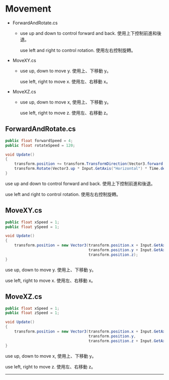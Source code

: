 # Movement

- ForwardAndRotate.cs

  - use up and down to control forward and back. 使用上下控制前進和後退。

    use left and right to control rotation. 使用左右控制旋轉。

- MoveXY.cs

  - use up, down to move y. 使用上、下移動 y。

    use left, right to move x. 使用左、右移動 x。

- MoveXZ.cs

  - use up, down to move x, 使用上、下移動 y。

    use left, right to move z. 使用左、右移動 z。

## ForwardAndRotate.cs

```C#
public float forwardSpeed = 4;
public float rotateSpeed = 120;

void Update()
{
    transform.position += transform.TransformDirection(Vector3.forward * Input.GetAxis("Vertical") * Time.deltaTime * forwardSpeed);
    transform.Rotate(Vector3.up * Input.GetAxis("Horizontal") * Time.deltaTime * rotateSpeed);
}
```

use up and down to control forward and back. 使用上下控制前進和後退。

use left and right to control rotation. 使用左右控制旋轉。

## MoveXY.cs

```C#
public float xSpeed = 1;
public float ySpeed = 1;

void Update()
{
    transform.position = new Vector3(transform.position.x + Input.GetAxis("Horizontal") * Time.deltaTime * xSpeed,
                                     transform.position.y + Input.GetAxis("Vertical")   * Time.deltaTime * ySpeed,
                                     transform.position.z);
}
```

use up, down to move y. 使用上、下移動 y。

use left, right to move x. 使用左、右移動 x。

## MoveXZ.cs

```C#
public float xSpeed = 1;
public float zSpeed = 1;

void Update()
{
    transform.position = new Vector3(transform.position.x + Input.GetAxis("Horizontal") * Time.deltaTime * xSpeed,
                                     transform.position.y,
                                     transform.position.z + Input.GetAxis("Vertical") * Time.deltaTime * zSpeed);
}
```

use up, down to move x, 使用上、下移動 y。

use left, right to move z. 使用左、右移動 z。

___

